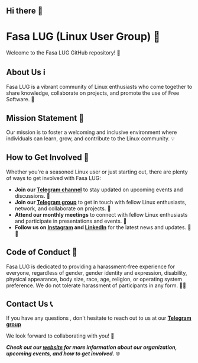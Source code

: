 ## Hi there 👋

# Fasa LUG (Linux User Group) 🐧

Welcome to the Fasa LUG GitHub repository! 🎉

## About Us ℹ️

Fasa LUG is a vibrant community of Linux enthusiasts who come together to share knowledge, collaborate on projects, and promote the use of Free Software. 🚀

## Mission Statement 🌟

Our mission is to foster a welcoming and inclusive environment where individuals can learn, grow, and contribute to the Linux community. 💡

## How to Get Involved 💬

Whether you're a seasoned Linux user or just starting out, there are plenty of ways to get involved with Fasa LUG:

- **Join our [Telegram channel](https://t.me/FasaLUG)** to stay updated on upcoming events and discussions. 📱
- **Join our [Telegram group](https://t.me/LUGfasa)** to get in touch with fellow Linux enthusiasts, network, and collaborate on projects. 📱
- **Attend our monthly meetings** to connect with fellow Linux enthusiasts and participate in presentations and events. 📅
- **Follow us on [Instagram](https://instagram.com/fasalug.ir) and [LinkedIn](https://linkedin.com/company/fasalug)** for the latest news and updates. 📸 💼

## Code of Conduct 🤝

Fasa LUG is dedicated to providing a harassment-free experience for everyone, regardless of gender, gender identity and expression, disability, physical appearance, body size, race, age, religion, or operating system preference. We do not tolerate harassment of participants in any form. 🚫❌

## Contact Us 📞

If you have any questions , don't hesitate to reach out to us at our **[Telegram group](https://t.me/LUGfasa)**

We look forward to collaborating with you! 🌈

***Check out our [website](FasaLUG.ir) for more information about our organization, upcoming events, and how to get involved.*** 🌐
